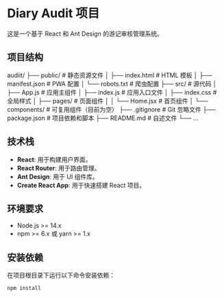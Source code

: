 # Diary Audit 项目

这是一个基于 React 和 Ant Design 的游记审核管理系统。

## 项目结构

audiit/ ├── public/ # 静态资源文件 │ ├── index.html # HTML 模板 │ ├── manifest.json # PWA 配置 │ └── robots.txt # 爬虫配置 ├── src/ # 源代码 │ ├── App.js # 应用主组件 │ ├── index.js # 应用入口文件 │ ├── index.css # 全局样式 │ ├── pages/ # 页面组件 │ │ └── Home.jsx # 首页组件 │ └── components/ # 可复用组件（目前为空） ├── .gitignore # Git 忽略文件 ├── package.json # 项目依赖和脚本 ├── README.md # 自述文件 └── ...

## 技术栈

- **React**: 用于构建用户界面。
- **React Router**: 用于路由管理。
- **Ant Design**: 用于 UI 组件库。
- **Create React App**: 用于快速搭建 React 项目。

## 环境要求

- Node.js >= 14.x
- npm >= 6.x 或 yarn >= 1.x

## 安装依赖

在项目根目录下运行以下命令安装依赖：

```bash
npm install